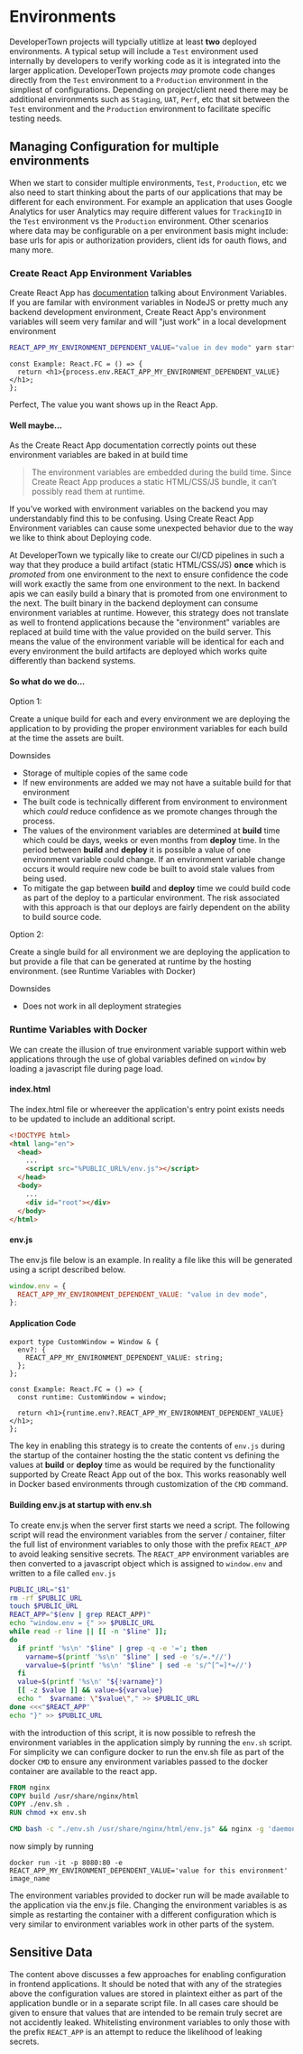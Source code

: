 # Environments

DeveloperTown projects will typcially utitlize at least **two** deployed environments. A typical setup will include a `Test` environment used internally by developers to verify working code as it is integrated into the larger application. DeveloperTown projects _may_ promote code changes directly from the `Test` environment to a `Production` environment in the simpliest of configurations. Depending on project/client need there may be additional environments such as `Staging`, `UAT`, `Perf`, etc that sit between the `Test` environment and the `Production` environment to facilitate specific testing needs.

## Managing Configuration for multiple environments

When we start to consider multiple environments, `Test`, `Production`, etc we also need to start thinking about the parts of our applications that may be different for each environment. For example an application that uses Google Analytics for user Analytics may require different values for `TrackingID` in the `Test` environment vs the `Production` environment. Other scenarios where data may be configurable on a per environment basis might include: base urls for apis or authorization providers, client ids for oauth flows, and many more.

### Create React App Environment Variables

Create React App has [documentation](https://create-react-app.dev/docs/adding-custom-environment-variables) talking about Environment Variables. If you are familar with environment variables in NodeJS or pretty much any backend development environment, Create React App's environment variables will seem very familar and will "just work" in a local development environment

```sh
REACT_APP_MY_ENVIRONMENT_DEPENDENT_VALUE="value in dev mode" yarn start
```

```tsx
const Example: React.FC = () => {
  return <h1>{process.env.REACT_APP_MY_ENVIRONMENT_DEPENDENT_VALUE}</h1>;
};
```

Perfect, The value you want shows up in the React App.

#### Well maybe...

As the Create React App documentation correctly points out these environment variables are baked in at build time

> The environment variables are embedded during the build time. Since Create React App produces a static HTML/CSS/JS bundle, it can’t possibly read them at runtime.

If you've worked with environment variables on the backend you may understandably find this to be confusing. Using Create React App Environment variables can cause some unexpected behavior due to the way we like to think about Deploying code.

At DeveloperTown we typically like to create our CI/CD pipelines in such a way that they produce a build artifact (static HTML/CSS/JS) **once** which is _promoted_ from one environment to the next to ensure confidence the code will work exactly the same from one environment to the next. In backend apis we can easily build a binary that is promoted from one environment to the next. The built binary in the backend deployment can consume environment variables at runtime. However, this strategy does not translate as well to frontend applications because the "environment" variables are replaced at build time with the value provided on the build server. This means the value of the environment variable will be identical for each and every environment the build artifacts are deployed which works quite differently than backend systems.

#### So what do we do...

Option 1:

Create a unique build for each and every environment we are deploying the application to by providing the proper environment variables for each build at the time the assets are built.

Downsides

- Storage of multiple copies of the same code
- If new environments are added we may not have a suitable build for that environment
- The built code is technically different from environment to environment which _could_ reduce confidence as we promote changes through the process.
- The values of the environment variables are determined at **build** time which could be days, weeks or even months from **deploy** time. In the period between **build** and **deploy** it is possible a value of one environment variable could change. If an environment variable change occurs it would require new code be built to avoid stale values from being used.
- To mitigate the gap between **build** and **deploy** time we could build code as part of the deploy to a particular environment. The risk associated with this approach is that our deploys are fairly dependent on the ability to build source code.

Option 2:

Create a single build for all environment we are deploying the application to but provide a file that can be generated at runtime by the hosting environment. (see Runtime Variables with Docker)

Downsides

- Does not work in all deployment strategies

### Runtime Variables with Docker

We can create the illusion of true environment variable support within web applications through the use of global variables defined on `window` by loading a javascript file during page load.

#### index.html

The index.html file or whereever the application's entry point exists needs to be updated to include an additional script.

```html
<!DOCTYPE html>
<html lang="en">
  <head>
    ...
    <script src="%PUBLIC_URL%/env.js"></script>
  </head>
  <body>
    ...
    <div id="root"></div>
  </body>
</html>
```

#### env.js

The env.js file below is an example. In reality a file like this will be generated using a script described below.

```js
window.env = {
  REACT_APP_MY_ENVIRONMENT_DEPENDENT_VALUE: "value in dev mode",
};
```

#### Application Code

```tsx
export type CustomWindow = Window & {
  env?: {
    REACT_APP_MY_ENVIRONMENT_DEPENDENT_VALUE: string;
  };
};

const Example: React.FC = () => {
  const runtime: CustomWindow = window;

  return <h1>{runtime.env?.REACT_APP_MY_ENVIRONMENT_DEPENDENT_VALUE}</h1>;
};
```

The key in enabling this strategy is to create the contents of `env.js` during the startup of the container hosting the the static content vs defining the values at **build** or **deploy** time as would be required by the functionality supported by Create React App out of the box. This works reasonably well in Docker based environments through customization of the `CMD` command.

#### Building env.js at startup with env.sh

To create env.js when the server first starts we need a script. The following script will read the environment variables from the server / container, filter the full list of environment variables to only those with the prefix `REACT_APP` to avoid leaking sensitive secrets. The `REACT_APP` environment variables are then converted to a javascript object which is assigned to `window.env` and written to a file called `env.js`

```sh
PUBLIC_URL="$1"
rm -rf $PUBLIC_URL
touch $PUBLIC_URL
REACT_APP="$(env | grep REACT_APP)"
echo "window.env = {" >> $PUBLIC_URL
while read -r line || [[ -n "$line" ]];
do
  if printf '%s\n' "$line" | grep -q -e '='; then
    varname=$(printf '%s\n' "$line" | sed -e 's/=.*//')
    varvalue=$(printf '%s\n' "$line" | sed -e 's/^[^=]*=//')
  fi
  value=$(printf '%s\n' "${!varname}")
  [[ -z $value ]] && value=${varvalue}
  echo "  $varname: \"$value\"," >> $PUBLIC_URL
done <<<"$REACT_APP"
echo "}" >> $PUBLIC_URL
```

with the introduction of this script, it is now possible to refresh the environment variables in the application simply by running the `env.sh` script. For simplicity we can configure docker to run the env.sh file as part of the docker `CMD` to ensure any environment variables passed to the docker container are available to the react app.

```dockerfile
FROM nginx
COPY build /usr/share/nginx/html
COPY ./env.sh .
RUN chmod +x env.sh

CMD bash -c "./env.sh /usr/share/nginx/html/env.js" && nginx -g 'daemon off;'
```

now simply by running

```
docker run -it -p 8080:80 -e REACT_APP_MY_ENVIRONMENT_DEPENDENT_VALUE='value for this environment' image_name
```

The environment variables provided to docker run will be made available to the application via the env.js file. Changing the environment variables is as simple as restarting the container with a different configuration which is very similar to environment variables work in other parts of the system.

## Sensitive Data

The content above discusses a few approaches for enabling configuration in frontend applications. It should be noted that with any of the strategies above the configuration values are stored in plaintext either as part of the application bundle or in a separate script file. In all cases care should be given to ensure that values that are intended to be remain truly secret are not accidently leaked. Whitelisting environment variables to only those with the prefix `REACT_APP` is an attempt to reduce the likelihood of leaking secrets.
